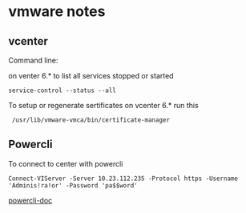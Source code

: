 
# vmware notes 


## vcenter

Command line: 

on venter 6.* to list all services stopped or started 

```
service-control --status --all 
```

To setup or regenerate sertificates on vcenter 6.* run this 

```
 /usr/lib/vmware-vmca/bin/certificate-manager
```


## Powercli

To connect to center with powercli

```
Connect-VIServer -Server 10.23.112.235 -Protocol https -Username 'Adminis!ra!or' -Password 'pa$$word'
```

[powercli-doc](https://code.vmware.com/docs/11860/powercli-12-0-0-user-s-guide/GUID-FDB2591C-121E-40F9-AD83-317E7DF9B704.html)
